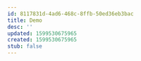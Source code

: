```yaml
---
id: 8117831d-4ad6-468c-8ffb-50ed36eb3bac
title: Demo
desc: ''
updated: 1599530675965
created: 1599530675965
stub: false
---
```


